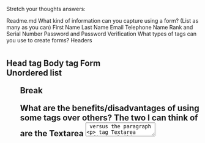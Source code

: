 Stretch your thoughts answers:

Readme.md
What kind of information can you capture using a form? (List as many as you can) 
First Name
Last Name
Email
Telephone
Name
Rank and
Serial Number
Password and Password Verification
What types of tags can you use to create forms? 
Headers <h1> <h2>
Head tag <head>
Body tag <body>
Form <form>
Unordered list <ul>
Break <br>
 
What are the benefits/disadvantages of using some tags over others? 
The two I can think of are the Textarea <textarea> versus the paragraph <p> tag
Textarea defines multiline input control
Defined in rows and columns and can be controlled by css input parameters
The paragraph tag supports event attributes and can be justified left right center etc. 
My thoughts are that the textarea has the advantage of better integrating with css because it can be contolled by css parameters.
		
How do you start to programmatically use the data provided by the user? 
The data provided by the user can be used to create a target audience for any given advertising campaign for a product or service (or cause).
 

